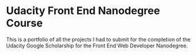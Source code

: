 # Udacity Front End Nanodegree Course
This is a portfolio of all the projects I had to submit for the completion of the Udacity Google Scholarship for the Front End Web Developer Nanodegree.

